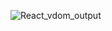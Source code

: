 ![React_vdom_output](https://user-images.githubusercontent.com/93034767/230878419-1dba80fe-5ea6-4c7c-96fa-2181e0e65706.PNG)
